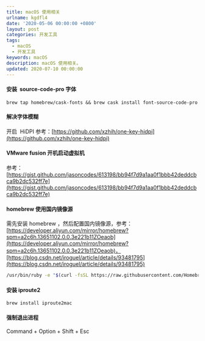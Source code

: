 ```yaml
---
title: macOS 使用相关
urlname: kgdfl4
date: '2020-05-06 00:00:00 +0800'
layout: post
categories: 开发工具
tags:
  - macOS
  - 开发工具
keywords: macOS
description: macOS 使用相关。
updated: 2020-07-10 00:00:00
---
```


#### 安装  source-code-pro 字体

```
brew tap homebrew/cask-fonts && brew cask install font-source-code-pro
```

#### 解决字体模糊

开启  HiDPI 参考：[https://github.com/xzhih/one-key-hidpi](https://github.com/xzhih/one-key-hidpi)

#### VMware fusion 开机启动虚拟机

参考：[https://gist.github.com/jasoncodes/613198/bb94f7d9a1aa0f1bbb42deddcbca9b2dc532ff7e](https://gist.github.com/jasoncodes/613198/bb94f7d9a1aa0f1bbb42deddcbca9b2dc532ff7e)

#### homebrew 使用国内镜像源

需先安装 homebrew ，然后配置国内镜像源，参考：[https://developer.aliyun.com/mirror/homebrew?spm=a2c6h.13651102.0.0.3e221b11ZOeaob](https://developer.aliyun.com/mirror/homebrew?spm=a2c6h.13651102.0.0.3e221b11ZOeaob)，[https://blog.csdn.net/iroguel/article/details/93481795](https://blog.csdn.net/iroguel/article/details/93481795)

```bash
/usr/bin/ruby -e "$(curl -fsSL https://raw.githubusercontent.com/Homebrew/install/master/install)"
```

#### 安装 iproute2

```
brew install iproute2mac
```

#### 强制退出进程

Command + Option + Shift + Esc
